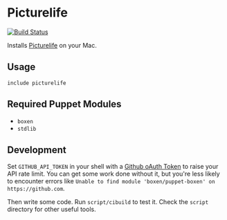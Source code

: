 # Picturelife
[![Build Status](https://travis-ci.org/boxen/puppet-template.svg?branch=master)](https://travis-ci.org/boxen/puppet-template)

Installs [Picturelife](https://picturelife.com) on your Mac.

## Usage

```puppet
include picturelife
```

## Required Puppet Modules

* `boxen`
* `stdlib`

## Development

Set `GITHUB_API_TOKEN` in your shell with a [Github oAuth Token](https://help.github.com/articles/creating-an-oauth-token-for-command-line-use) to raise your API rate limit. You can get some work done without it, but you're less likely to encounter errors like `Unable to find module 'boxen/puppet-boxen' on https://github.com`.

Then write some code. Run `script/cibuild` to test it. Check the `script`
directory for other useful tools.
